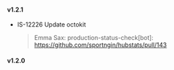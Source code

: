 #### v1.2.1
* IS-12226 Update octokit

  > Emma Sax: production-status-check[bot]: https://github.com/sportngin/hubstats/pull/143

#### v1.2.0
